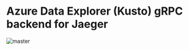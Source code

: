 # Azure Data Explorer (Kusto) gRPC backend for Jaeger

![master](https://github.com/dodopizza/httpclient-resilience-policies/workflows/master/badge.svg)
